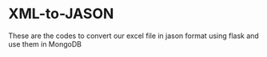 # XML-to-JASON
These are the codes to convert our excel file in jason format using flask and use them in MongoDB
